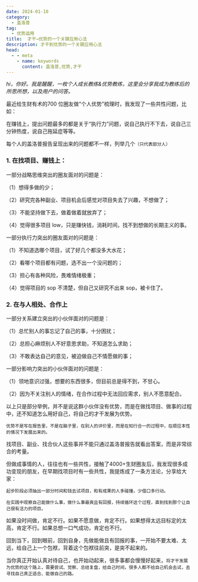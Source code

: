 ```yaml
---
date: 2024-01-10
category:
  - 盖洛普
tag:
  - 优势运用
title:  才干→优势的一个关键应用心法
description: 才干到优势的一个关键应用心法
head:
  - - meta
    - name: keywords
      content: 盖洛普,优势,才干
---
```


*hi，你好。我是醒醒，一枚个人成长教练&优势教练，这里会分享我成为教练后的所思所想，以及用户的问答。*

最近给生财有术的700 位圈友做“个人优势”梳理时，我发现了一些共性问题，比如：

在赚钱上，提出问题最多的都是关于“执行力”问题，说自己执行不下去，说自己三分钟热度，说自己拖延症等等。

每个人的盖洛普报告呈现出来的问题都不一样，列举几个`（只代表部分人）`

### 1. 在找项目、赚钱上：

一部分战略思维突出的圈友面对的问题是：

（1）想得多做的少；

（2）研究完各种副业、项目机会后感觉对项目失去了兴趣，不想做了；

（3）不能坚持做下去，做着做着就放弃了；

（4）觉得很多项目 low，只是赚快钱，消耗时间，找不到想做的长期主义的事。

一部分执行力突出的圈友面对的问题是：

（1）不知道选哪个项目，试了好几个都没多大水花；

（2）看哪个项目都有问题，选不出一个没问题的；

（3）担心有各种风险，畏难情绪极重；

（4）觉得项目的 sop 不清楚，但自己又研究不出来 sop，被卡住了。

### 2. 在与人相处、合作上

一部分关系建立突出的小伙伴面对的问题是：

（1）总忙别人的事忘记了自己的事，十分困扰；

（2）总担心麻烦别人不好意思求助，不知道怎么求助；

（3）不敢表达自己的意见，被迫做自己不情愿做的事；

一部分影响力突出的小伙伴面对的问题是：

（1）领地意识过强，想要的东西很多，但目前总是得不到，不甘心。

（2）因为不关注别人的情绪，在合作过程中无法回应需求，别人不愿意配合。

以上只是部分举例，并不是说这群小伙伴没有优势，而是在做找项目、做事的过程中，还不知道怎么用好自己，将自己的才干发展为优势。

`优势不是写在报告里，不是在脑子里，在别人的评价里，而是在知行合一的过程中，在顺应本性的情况下发展出来的。`

找项目、副业、找合伙人这些事并不能只通过盖洛普报告就看出答案，而是非常综合的考量。

但做成事情的人，往往也有一些共性，接触了4000+生财圈友后，我发现很多成功变现的朋友，在早期找项目时有一些共性，我提炼成了一条方法论，分享给大家：

`起步阶段必须抽出一部分时间和钱去试项目，和有成果的人多碰撞，少借口多行动。`

`在实践中观察自己能做什么事，做什么事最爽且有回报，持续循环这个过程，直到找到那个让自己很有活力的项目。`

如果没时间做，肯定不行。如果不愿意做，肯定不行。如果想得太远目标定的太高，肯定不行。如果总想一口气成功，肯定也不行。

回到当下，回到眼前，回到自身，先做能做且有回报的事，一开始不要太难、太远，给自己上一个包袱，背着这个包袱往前突，是突不起来的。

当你真正开始认真对待自己，也开始动起来，很多事都会慢慢好起来，`将才干发展为优势的这个路上，需要尝试、觉察、总结复盘，给自己时间，很多人都不给自己机会去试，去寻找自己真正适合、能做自己的路。`